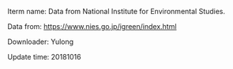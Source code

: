 Iterm name: Data from National Institute for Environmental Studies.

Data from: https://www.nies.go.jp/igreen/index.html

Downloader: Yulong

Update time: 20181016


